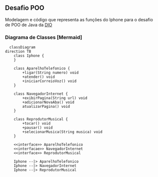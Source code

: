 
## Desafio POO 

Modelagem e código que representa as funções do Iphone para o desafio de POO de Java da [DIO](https://www.dio.me)

### Diagrama de Classes [Mermaid]

```mermaid
  classDiagram
direction TB
    class Iphone {
    }

    class AparelhoTelefonico {
	    +ligar(String numero) void
	    +atender() void
	    +iniciarCorreioVoz() void
    }

    class NavegadorInternet {
	    +exibirPagina(String url) void
	    +adicionarNovaAba() void
	    atualizarPagina() void
    }

    class ReprodutorMusical {
	    +tocar() void
	    +pausar() void
	    +selecionarMusica(String musica) void
    }

	<<interface>> AparelhoTelefonico
	<<interfacae>> NavegadorInternet
	<<interface>> ReprodutorMusical

    Iphone --|> AparelhoTelefonico
    Iphone --|> NavegadorInternet
    Iphone --|> ReprodutorMusical



```  
  
